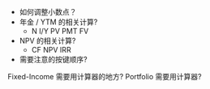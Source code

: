 
* 如何调整小数点？ 
* 年金 / YTM 的相关计算?
  * N I/Y PV PMT FV
* NPV 的相关计算?
  * CF NPV IRR 
* 需要注意的按键顺序?

Fixed-Income 需要用计算器的地方? 
Portfolio 需要用计算器? 
